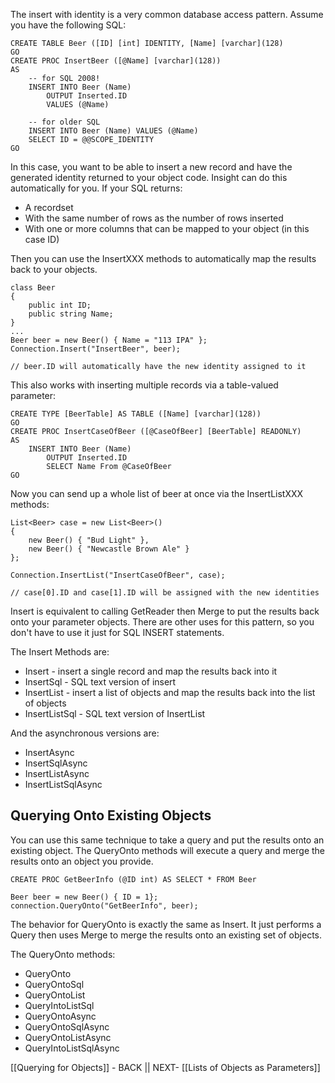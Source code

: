 The insert with identity is a very common database access pattern. Assume you have the following SQL:

	CREATE TABLE Beer ([ID] [int] IDENTITY, [Name] [varchar](128)
	GO
	CREATE PROC InsertBeer ([@Name] [varchar](128))
	AS
		-- for SQL 2008!
		INSERT INTO Beer (Name)
			OUTPUT Inserted.ID
			VALUES (@Name)

		-- for older SQL
		INSERT INTO Beer (Name) VALUES (@Name)
		SELECT ID = @@SCOPE_IDENTITY
	GO

In this case, you want to be able to insert a new record and have the generated identity returned to your object code. Insight can do this automatically for you. If your SQL returns:

* A recordset
* With the same number of rows as the number of rows inserted
* With one or more columns that can be mapped to your object (in this case ID)

Then you can use the InsertXXX methods to automatically map the results back to your objects.

	class Beer
	{
		public int ID;
		public string Name;
	}
	...
	Beer beer = new Beer() { Name = "113 IPA" };
	Connection.Insert("InsertBeer", beer);
	
	// beer.ID will automatically have the new identity assigned to it

This also works with inserting multiple records via a table-valued parameter:

	CREATE TYPE [BeerTable] AS TABLE ([Name] [varchar](128))
	GO
	CREATE PROC InsertCaseOfBeer ([@CaseOfBeer] [BeerTable] READONLY)
	AS
		INSERT INTO Beer (Name)
			OUTPUT Inserted.ID
			SELECT Name From @CaseOfBeer
	GO

Now you can send up a whole list of beer at once via the InsertListXXX methods:

	List<Beer> case = new List<Beer>()
	{
		new Beer() { "Bud Light" },
		new Beer() { "Newcastle Brown Ale" }
	};

	Connection.InsertList("InsertCaseOfBeer", case);

	// case[0].ID and case[1].ID will be assigned with the new identities

Insert is equivalent to calling GetReader then Merge to put the results back onto your parameter objects. There are other uses for this pattern, so you don't have to use it just for SQL INSERT statements.

The Insert Methods are:

* Insert - insert a single record and map the results back into it
* InsertSql - SQL text version of insert
* InsertList - insert a list of objects and map the results back into the list of objects
* InsertListSql - SQL text version of InsertList

And the asynchronous versions are:

* InsertAsync
* InsertSqlAsync
* InsertListAsync
* InsertListSqlAsync

## Querying Onto Existing Objects ##

You can use this same technique to take a query and put the results onto an existing object. The QueryOnto methods will execute a query and merge the results onto an object you provide.

	CREATE PROC GetBeerInfo (@ID int) AS SELECT * FROM Beer

	Beer beer = new Beer() { ID = 1};
	connection.QueryOnto("GetBeerInfo", beer);

The behavior for QueryOnto is exactly the same as Insert. It just performs a Query then uses Merge to merge the results onto an existing set of objects.

The QueryOnto methods:

* QueryOnto
* QueryOntoSql
* QueryOntoList
* QueryIntoListSql
* QueryOntoAsync
* QueryOntoSqlAsync
* QueryOntoListAsync
* QueryIntoListSqlAsync

[[Querying for Objects]] - BACK || NEXT- [[Lists of Objects as Parameters]]
